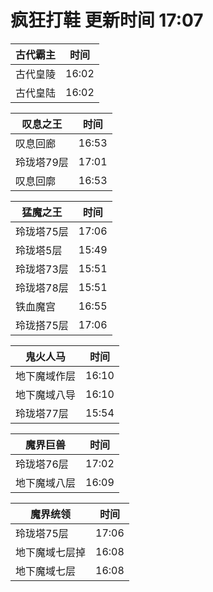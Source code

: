 # 疯狂打鞋 更新时间 17:07

| 古代霸主   | 时间    |
|--------|-------|
| 古代皇陵 | 16:02 |
| 古代皇陆 | 16:02 |

| 叹息之王   | 时间    |
|--------|-------|
| 叹息回廊 | 16:53 |
| 玲珑塔79层 | 17:01 |
| 叹息回廓 | 16:53 |

| 猛魔之王   | 时间    |
|--------|-------|
| 玲珑塔75层 | 17:06 |
| 玲珑塔5层 | 15:49 |
| 玲珑塔73层 | 15:51 |
| 玲珑塔78层 | 15:51 |
| 铁血魔宫 | 16:55 |
| 玲珑搭75层 | 17:06 |

| 鬼火人马   | 时间    |
|--------|-------|
| 地下魔域作层 | 16:10 |
| 地下魔域八导 | 16:10 |
| 玲珑塔77层 | 15:54 |

| 魔界巨兽   | 时间    |
|--------|-------|
| 玲珑塔76层 | 17:02 |
| 地下魔域八层 | 16:09 |

| 魔界统领   | 时间    |
|--------|-------|
| 玲珑塔75层 | 17:06 |
| 地下魔域七层掉 | 16:08 |
| 地下魔域七层 | 16:08 |